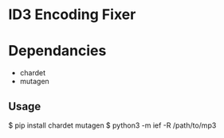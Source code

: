 # ID3 Encoding Fixer

# Dependancies
* chardet
* mutagen


## Usage
$ pip install chardet mutagen
$ python3 -m ief -R /path/to/mp3
